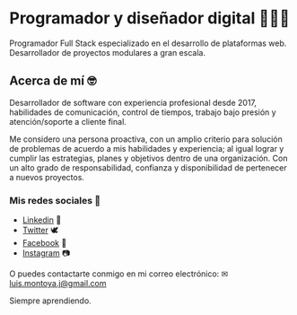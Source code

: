 # Programador y diseñador digital 👨‍💻🎨
Programador Full Stack especializado en el desarrollo de plataformas web.
Desarrollador de proyectos modulares a gran escala.

## Acerca de mí 🤓
Desarrollador de software con experiencia profesional desde 2017, habilidades de comunicación, control de tiempos, trabajo bajo presión y atención/soporte a cliente final.

Me considero una persona proactiva, con un amplio criterio para solución de problemas de acuerdo a mis habilidades y experiencia; al igual lograr y cumplir las estrategias, planes y objetivos dentro de una organización. Con un alto grado de responsabilidad, confianza y disponibilidad de pertenecer a nuevos proyectos.

### Mis redes sociales 🚀
- [Linkedin](https://www.linkedin.com/in/omarmtya) 💼
- [Twitter](https://twitter.com/omarmtya) 🕊
- [Facebook](https://www.facebook.com/profile.php?id=100040176922947) 📙
- [Instagram](https://www.instagram.com/omar_mtya/) 📷

O puedes contactarte conmigo en mi correo electrónico: ✉ luis.montoya.j@gmail.com

Siempre aprendiendo.

<!--
**OmarMtya/omarmtya** is a ✨ _special_ ✨ repository because its `README.md` (this file) appears on your GitHub profile.

Here are some ideas to get you started:

- 🔭 I’m currently working on ...
- 🌱 I’m currently learning ...
- 👯 I’m looking to collaborate on ...
- 🤔 I’m looking for help with ...
- 💬 Ask me about ...
- 📫 How to reach me: ...
- 😄 Pronouns: ...
- ⚡ Fun fact: ...
-->
